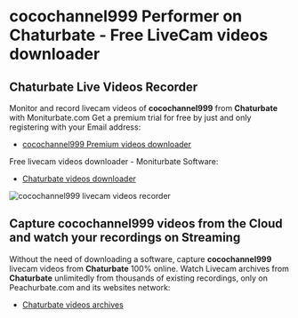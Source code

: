 # cocochannel999 Performer on Chaturbate - Free LiveCam videos downloader

## Chaturbate Live Videos Recorder

Monitor and record livecam videos of **cocochannel999** from **Chaturbate** with Moniturbate.com
Get a premium trial for free by just and only registering with your Email address:
* [cocochannel999 Premium videos downloader](https://moniturbate.com/request-demo-licence-key.html)

Free livecam videos downloader - Moniturbate Software:
* [Chaturbate videos downloader](https://moniturbate.com/moniturbate-download-software.html)

![cocochannel999 livecam videos recorder](https://peachurnet.com/templates/moniturbate-software.png)


## Capture cocochannel999 videos from the Cloud and watch your recordings on Streaming

Without the need of downloading a software, capture **cocochannel999** livecam videos from **Chaturbate** 100% online.
Watch Livecam archives from **Chaturbate** unlimitedly from thousands of existing recordings, only on Peachurbate.com and its websites network:
* [Chaturbate videos archives](https://peachurnet.com/)